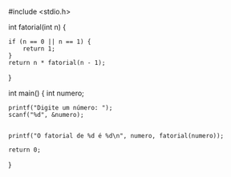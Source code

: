 #include <stdio.h>

int fatorial(int n) {

    if (n == 0 || n == 1) {
        return 1;
    }
    return n * fatorial(n - 1);
}

int main() {
    int numero;

    
    printf("Digite um número: ");
    scanf("%d", &numero);

  
    printf("O fatorial de %d é %d\n", numero, fatorial(numero));

    return 0;
}

